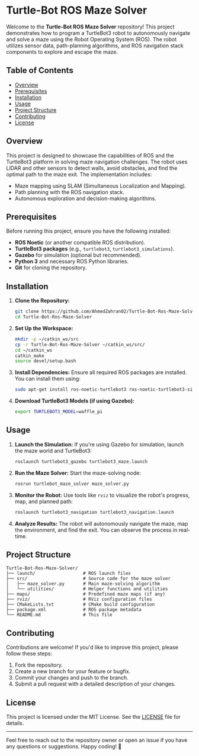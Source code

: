 # Turtle-Bot ROS Maze Solver

Welcome to the **Turtle-Bot ROS Maze Solver** repository! This project demonstrates how to program a TurtleBot3 robot to autonomously navigate and solve a maze using the Robot Operating System (ROS). The robot utilizes sensor data, path-planning algorithms, and ROS navigation stack components to explore and escape the maze.

## Table of Contents
- [Overview](#overview)
- [Prerequisites](#prerequisites)
- [Installation](#installation)
- [Usage](#usage)
- [Project Structure](#project-structure)
- [Contributing](#contributing)
- [License](#license)

## Overview
This project is designed to showcase the capabilities of ROS and the TurtleBot3 platform in solving maze navigation challenges. The robot uses LIDAR and other sensors to detect walls, avoid obstacles, and find the optimal path to the maze exit. The implementation includes:
- Maze mapping using SLAM (Simultaneous Localization and Mapping).
- Path planning with the ROS navigation stack.
- Autonomous exploration and decision-making algorithms.

## Prerequisites
Before running this project, ensure you have the following installed:
- **ROS Noetic** (or another compatible ROS distribution).
- **TurtleBot3 packages** (e.g., `turtlebot3`, `turtlebot3_simulations`).
- **Gazebo** for simulation (optional but recommended).
- **Python 3** and necessary ROS Python libraries.
- **Git** for cloning the repository.

## Installation
1. **Clone the Repository:**
   ```bash
   git clone https://github.com/AhmedZahran02/Turtle-Bot-Ros-Maze-Solver.git
   cd Turtle-Bot-Ros-Maze-Solver
   ```

2. **Set Up the Workspace:**
   ```bash
   mkdir -p ~/catkin_ws/src
   cp -r Turtle-Bot-Ros-Maze-Solver ~/catkin_ws/src/
   cd ~/catkin_ws
   catkin_make
   source devel/setup.bash
   ```

3. **Install Dependencies:**
   Ensure all required ROS packages are installed. You can install them using:
   ```bash
   sudo apt-get install ros-noetic-turtlebot3 ros-noetic-turtlebot3-simulations ros-noetic-navigation
   ```

4. **Download TurtleBot3 Models (if using Gazebo):**
   ```bash
   export TURTLEBOT3_MODEL=waffle_pi
   ```

## Usage
1. **Launch the Simulation:**
   If you're using Gazebo for simulation, launch the maze world and TurtleBot3:
   ```bash
   roslaunch turtlebot3_gazebo turtlebot3_maze.launch
   ```

2. **Run the Maze Solver:**
   Start the maze-solving node:
   ```bash
   rosrun turtlebot_maze_solver maze_solver.py
   ```

3. **Monitor the Robot:**
   Use tools like `rviz` to visualize the robot's progress, map, and planned path:
   ```bash
   roslaunch turtlebot3_navigation turtlebot3_navigation.launch
   ```

4. **Analyze Results:**
   The robot will autonomously navigate the maze, map the environment, and find the exit. You can observe the process in real-time.

## Project Structure
```
Turtle-Bot-Ros-Maze-Solver/
├── launch/                  # ROS launch files
├── src/                     # Source code for the maze solver
│   ├── maze_solver.py       # Main maze-solving algorithm
│   └── utilities/           # Helper functions and utilities
├── maps/                    # Predefined maze maps (if any)
├── rviz/                    # RViz configuration files
├── CMakeLists.txt           # CMake build configuration
├── package.xml              # ROS package metadata
└── README.md                # This file
```

## Contributing
Contributions are welcome! If you'd like to improve this project, please follow these steps:
1. Fork the repository.
2. Create a new branch for your feature or bugfix.
3. Commit your changes and push to the branch.
4. Submit a pull request with a detailed description of your changes.

## License
This project is licensed under the MIT License. See the [LICENSE](LICENSE) file for details.

---

Feel free to reach out to the repository owner or open an issue if you have any questions or suggestions. Happy coding! 🚀
